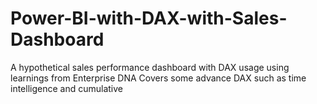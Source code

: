 # Power-BI-with-DAX-with-Sales-Dashboard
A hypothetical sales performance dashboard with DAX usage using learnings from Enterprise DNA
Covers some advance DAX such as time intelligence and cumulative
